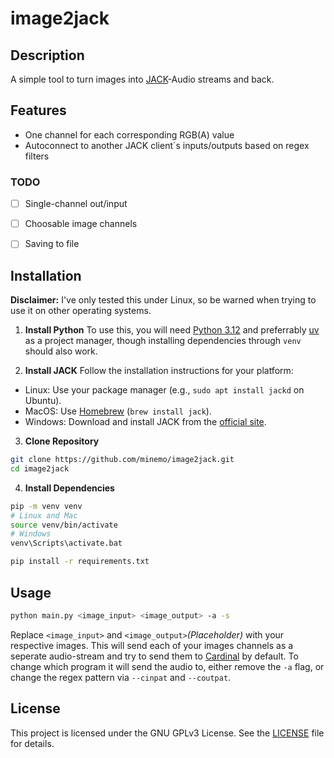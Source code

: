 # image2jack

## Description

A simple tool to turn images into [JACK](https://jackaudio.org/)-Audio streams and back.


## Features

- One channel for each corresponding RGB(A) value
- Autoconnect to another JACK client´s inputs/outputs based on regex filters

### TODO

- [ ] Single-channel out/input
- [ ] Choosable image channels
- [ ] Saving to file


## Installation

**Disclaimer:** I've only tested this under Linux, so be warned when trying to use it on other operating systems.

1. **Install Python**
  To use this, you will need [Python 3.12](https://www.python.org/) and preferrably [uv](https://docs.astral.sh/uv/) as a project manager, though installing dependencies through `venv` should also work.

2. **Install JACK**
  Follow the installation instructions for your platform:
  - Linux: Use your package manager (e.g., `sudo apt install jackd` on Ubuntu).
  - MacOS: Use [Homebrew](https://brew.sh/) (`brew install jack`).
  - Windows: Download and install JACK from the [official site](https://jackaudio.org/downloads/).

3. **Clone Repository**
  ```bash
  git clone https://github.com/minemo/image2jack.git
  cd image2jack
  ```

4. **Install Dependencies**
  ```bash
  pip -m venv venv
  # Linux and Mac
  source venv/bin/activate
  # Windows
  venv\Scripts\activate.bat

  pip install -r requirements.txt
  ```


## Usage

```bash
python main.py <image_input> <image_output> -a -s
```
Replace `<image_input>` and `<image_output>`_(Placeholder)_ with your respective images.
This will send each of your images channels as a seperate audio-stream and try to send them to [Cardinal](https://cardinal.kx.studio/) by default.
To change which program it will send the audio to, either remove the `-a` flag, or change the regex pattern via `--cinpat` and `--coutpat`.


## License

This project is licensed under the GNU GPLv3 License. See the [LICENSE](https://github.com/minemo/image2jack/tree/LICENSE) file for details.
